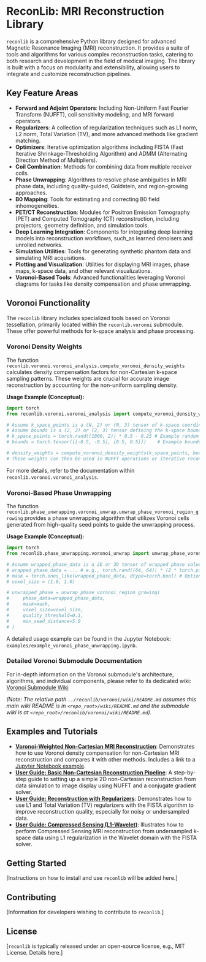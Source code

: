 # ReconLib: MRI Reconstruction Library

`reconlib` is a comprehensive Python library designed for advanced Magnetic Resonance Imaging (MRI) reconstruction. It provides a suite of tools and algorithms for various complex reconstruction tasks, catering to both research and development in the field of medical imaging. The library is built with a focus on modularity and extensibility, allowing users to integrate and customize reconstruction pipelines.

## Key Feature Areas

*   **Forward and Adjoint Operators**: Including Non-Uniform Fast Fourier Transform (NUFFT), coil sensitivity modeling, and MRI forward operators.
*   **Regularizers**: A collection of regularization techniques such as L1 norm, L2 norm, Total Variation (TV), and more advanced methods like gradient matching.
*   **Optimizers**: Iterative optimization algorithms including FISTA (Fast Iterative Shrinkage-Thresholding Algorithm) and ADMM (Alternating Direction Method of Multipliers).
*   **Coil Combination**: Methods for combining data from multiple receiver coils.
*   **Phase Unwrapping**: Algorithms to resolve phase ambiguities in MRI phase data, including quality-guided, Goldstein, and region-growing approaches.
*   **B0 Mapping**: Tools for estimating and correcting B0 field inhomogeneities.
*   **PET/CT Reconstruction**: Modules for Positron Emission Tomography (PET) and Computed Tomography (CT) reconstruction, including projectors, geometry definition, and simulation tools.
*   **Deep Learning Integration**: Components for integrating deep learning models into reconstruction workflows, such_as learned denoisers and unrolled networks.
*   **Simulation Utilities**: Tools for generating synthetic phantom data and simulating MRI acquisitions.
*   **Plotting and Visualization**: Utilities for displaying MRI images, phase maps, k-space data, and other relevant visualizations.
*   **Voronoi-Based Tools**: Advanced functionalities leveraging Voronoi diagrams for tasks like density compensation and phase unwrapping.

## Voronoi Functionality

The `reconlib` library includes specialized tools based on Voronoi tessellation, primarily located within the `reconlib.voronoi` submodule. These offer powerful methods for k-space analysis and phase processing.

### Voronoi Density Weights

The function `reconlib.voronoi.voronoi_analysis.compute_voronoi_density_weights` calculates density compensation factors for non-Cartesian k-space sampling patterns. These weights are crucial for accurate image reconstruction by accounting for the non-uniform sampling density.

**Usage Example (Conceptual):**
```python
import torch
from reconlib.voronoi.voronoi_analysis import compute_voronoi_density_weights

# Assume k_space_points is a (N, 2) or (N, 3) tensor of k-space coordinates
# Assume bounds is a (2, 2) or (2, 3) tensor defining the k-space boundaries
# k_space_points = torch.rand((1000, 2)) * 0.5 - 0.25 # Example random k-space points
# bounds = torch.tensor([[-0.5, -0.5], [0.5, 0.5]])    # Example bounds

# density_weights = compute_voronoi_density_weights(k_space_points, bounds=bounds)
# These weights can then be used in NUFFT operations or iterative reconstruction algorithms.
```
For more details, refer to the documentation within `reconlib.voronoi.voronoi_analysis`.

### Voronoi-Based Phase Unwrapping

The function `reconlib.phase_unwrapping.voronoi_unwrap.unwrap_phase_voronoi_region_growing` provides a phase unwrapping algorithm that utilizes Voronoi cells generated from high-quality seed points to guide the unwrapping process.

**Usage Example (Conceptual):**
```python
import torch
from reconlib.phase_unwrapping.voronoi_unwrap import unwrap_phase_voronoi_region_growing

# Assume wrapped_phase_data is a 2D or 3D tensor of wrapped phase values
# wrapped_phase_data = ... # e.g., torch.rand((64, 64)) * (2 * torch.pi) - torch.pi
# mask = torch.ones_like(wrapped_phase_data, dtype=torch.bool) # Optional
# voxel_size = (1.0, 1.0)

# unwrapped_phase = unwrap_phase_voronoi_region_growing(
#     phase_data=wrapped_phase_data,
#     mask=mask,
#     voxel_size=voxel_size,
#     quality_threshold=0.1,
#     min_seed_distance=5.0
# )
```
A detailed usage example can be found in the Jupyter Notebook: `examples/example_voronoi_phase_unwrapping.ipynb`.

### Detailed Voronoi Submodule Documentation

For in-depth information on the Voronoi submodule's architecture, algorithms, and individual components, please refer to its dedicated wiki:
[Voronoi Submodule Wiki](../reconlib/voronoi/wiki/README.md)

*(Note: The relative path `../reconlib/voronoi/wiki/README.md` assumes this main wiki README is in `<repo_root>/wiki/README.md` and the submodule wiki is at `<repo_root>/reconlib/voronoi/wiki/README.md`)*.

## Examples and Tutorials

*   **[Voronoi-Weighted Non-Cartesian MRI Reconstruction](./VoronoiReconstructionExample.md)**: Demonstrates how to use Voronoi density compensation for non-Cartesian MRI reconstruction and compares it with other methods. Includes a link to a [Jupyter Notebook example](../examples/voronoi_recon_comparison.ipynb).
*   **[User Guide: Basic Non-Cartesian Reconstruction Pipeline](../examples/tutorial_basic_pipeline.ipynb)**: A step-by-step guide to setting up a simple 2D non-Cartesian reconstruction from data simulation to image display using NUFFT and a conjugate gradient solver.
*   **[User Guide: Reconstruction with Regularizers](../examples/tutorial_regularizers.ipynb)**: Demonstrates how to use L1 and Total Variation (TV) regularizers with the FISTA algorithm to improve reconstruction quality, especially for noisy or undersampled data.
*   **[User Guide: Compressed Sensing (L1-Wavelet)](../examples/tutorial_compressed_sensing.ipynb)**: Illustrates how to perform Compressed Sensing MRI reconstruction from undersampled k-space data using L1 regularization in the Wavelet domain with the FISTA solver.

## Getting Started

[Instructions on how to install and use `reconlib` will be added here.]

## Contributing

[Information for developers wishing to contribute to `reconlib`.]

## License

[`reconlib` is typically released under an open-source license, e.g., MIT License. Details here.]

